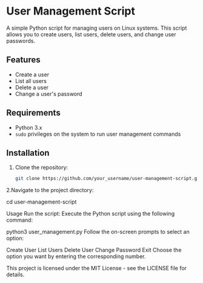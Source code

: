 # User Management Script

A simple Python script for managing users on Linux systems. This script allows you to create users, list users, delete users, and change user passwords.

## Features
- Create a user
- List all users
- Delete a user
- Change a user's password

## Requirements
- Python 3.x
- `sudo` privileges on the system to run user management commands

## Installation

1. Clone the repository:
   ```bash
   git clone https://github.com/your_username/user-management-script.git

2.Navigate to the project directory:

cd user-management-script

Usage
Run the script: Execute the Python script using the following command:



python3 user_management.py
Follow the on-screen prompts to select an option:

Create User
List Users
Delete User
Change Password
Exit
Choose the option you want by entering the corresponding number.


This project is licensed under the MIT License - see the LICENSE file for details.
